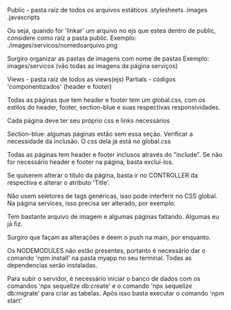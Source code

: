 Public - pasta raíz de todos os arquivos estáticos
.stylesheets
.images
.javascripts

Ou seja, quando for 'linkar' um arquivo no ejs que estea dentro de public,
considere como raíz a pasta public. 
Exemplo: ./images/servicos/nomedoarquivo.png

Surgiro organizar as pastas de imagens com nome de pastas 
Exemplo: images/servicos (vão todas as imagens da página serviços)

Views - pasta raiz de todos as views(ejs)
Partials - códigos 'componentizados' (header e footer)


Todas as páginas que tem header e footer tem um global.css, com os estilos 
do header, footer, section-blue e suas respectivas responsividades.

Cada página deve ter seu próprio css e links necessários

Section-blue: algumas páginas estão sem essa seção. Verificar a necessidade 
da inclusão. O css dela já está no global.css

Todas as páginas tem header e footer inclusos através do "include". Se não
for necessário header e footer na página, basta excluí-los.

Se quiserem alterar o título da página, basta ir no CONTROLLER da respectiva
e alterar o atributo 'Title'.

Não usem seletores de tags genéricas, isso pode interferir no CSS global.
Na página services, isso precisa ser alterado, por exemplo.

Tem bastante arquivo de imagem e algumas páginas faltando. Algumas eu já fiz.

Surgiro que façam as alterações e deem o push na main, por enquanto.

Os NODEMODULES não estão presentes, portanto é necessário dar o comando 
'npm install' na pasta myapp no seu terminal. Todas as dependencias
serão instaladas.

Para subir o servidor, é necessário iniciar o banco de dados com os comandos 'npx sequelize db:create'
e o comando 'npx sequelize db:migrate' para criar as tabelas. Após isso basta executar o comando 'npm start' 